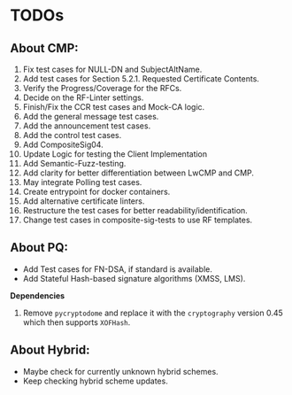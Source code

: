 <!--
SPDX-FileCopyrightText: Copyright 2024 Siemens AG

SPDX-License-Identifier: Apache-2.0
-->

# TODOs

## About CMP:
1. Fix test cases for NULL-DN and SubjectAltName.
2. Add test cases for Section 5.2.1. Requested 
Certificate Contents.
3. Verify the Progress/Coverage for the RFCs.
3. Decide on the RF-Linter settings.
4. Finish/Fix the CCR test cases and Mock-CA logic.
5. Add the general message test cases.
6. Add the announcement test cases.
7. Add the control test cases.
8. Add CompositeSig04.
9. Update Logic for testing the Client Implementation
10. Add Semantic-Fuzz-testing.
11. Add clarity for better differentiation between LwCMP and CMP.
12. May integrate Polling test cases.
15. Create entrypoint for docker containers.
16. Add alternative certificate linters.
17. Restructure the test cases for better readability/identification.
18. Change test cases in composite-sig-tests to use RF templates.

## About PQ:

- Add Test cases for FN-DSA, if standard is available.
- Add Stateful Hash-based signature algorithms (XMSS, LMS).


**Dependencies**

1. Remove `pycryptodome` and replace it with the `cryptography` version 0.45
which then supports `XOFHash`. 


## About Hybrid:

- Maybe check for currently unknown hybrid schemes.
- Keep checking hybrid scheme updates.
